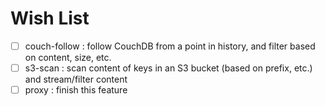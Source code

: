# Wish List
* [ ] couch-follow : follow CouchDB from a point in history, and filter based on content, size, etc.
* [ ] s3-scan : scan content of keys in an S3 bucket (based on prefix, etc.) and stream/filter content
* [ ] proxy : finish this feature
